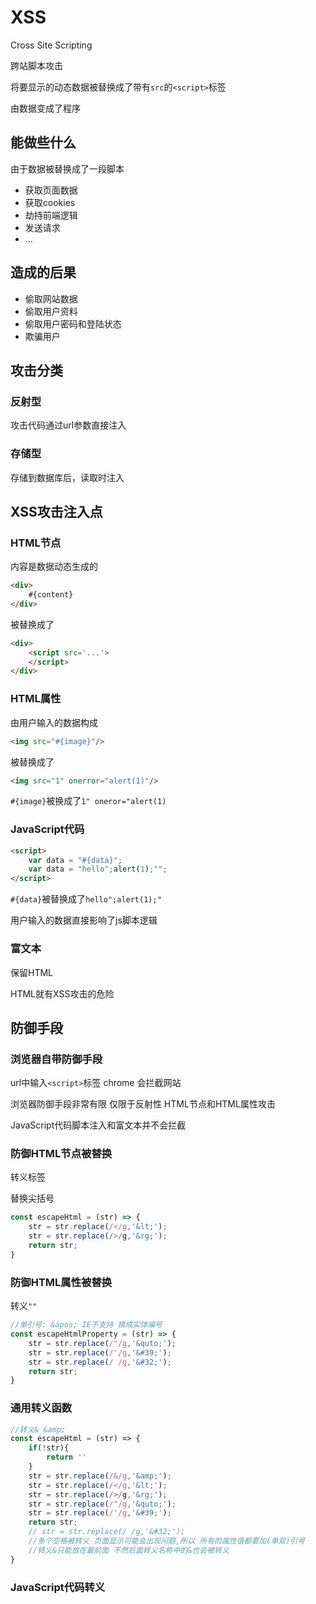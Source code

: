 # XSS

Cross Site Scripting

跨站脚本攻击

将要显示的动态数据被替换成了带有`src`的`<script>`标签

由数据变成了程序

## 能做些什么

由于数据被替换成了一段脚本

- 获取页面数据
- 获取cookies
- 劫持前端逻辑
- 发送请求
- ...

## 造成的后果

- 偷取网站数据
- 偷取用户资料
- 偷取用户密码和登陆状态
- 欺骗用户

## 攻击分类

### 反射型

攻击代码通过url参数直接注入

### 存储型

存储到数据库后，读取时注入

## XSS攻击注入点

### HTML节点

内容是数据动态生成的

```html
<div>
    #{content}
</div>
```

被替换成了

```html
<div>
	<script src='...'>
	</script>
</div>
```

### HTML属性

由用户输入的数据构成

```html
<img src="#{image}"/>
```

被替换成了

```html
<img src="1" onerror="alert(1)"/>
```

`#{image}`被换成了`1" oneror="alert(1)`

### JavaScript代码

```html
<script>
	var data = "#{data}";
	var data = "hello";alert(1);"";
</script>
```

`#{data}`被替换成了`hello";alert(1);"`

用户输入的数据直接影响了js脚本逻辑

### 富文本

保留HTML

HTML就有XSS攻击的危险

## 防御手段

### 浏览器自带防御手段

url中输入`<script>`标签 chrome 会拦截网站

浏览器防御手段非常有限 仅限于反射性 HTML节点和HTML属性攻击

JavaScript代码脚本注入和富文本并不会拦截

### 防御HTML节点被替换

转义标签

替换尖括号

```js
const escapeHtml = (str) => {
	str = str.replace(/</g,'&lt;');
	str = str.replace(/>/g,'&rg;');
	return str;
}
```

### 防御HTML属性被替换

转义`""`

```js
//单引号: &apos; IE不支持 换成实体编号
const escapeHtmlProperty = (str) => {
	str = str.replace(/"/g,'&quto;');
	str = str.replace(/'/g,'&#39;');
	str = str.replace(/ /g,'&#32;');
	return str;
}
```

### 通用转义函数

```js
//转义& &amp; 
const escapeHtml = (str) => {
	if(!str){
		return ''
	}
	str = str.replace(/&/g,'&amp;');
	str = str.replace(/</g,'&lt;');
	str = str.replace(/>/g,'&rg;');
	str = str.replace(/"/g,'&quto;');
	str = str.replace(/'/g,'&#39;');
	return str;
	// str = str.replace(/ /g,'&#32;');
	//多个空格被转义 页面显示可能会出现问题,所以 所有的属性值都要加(单双)引号
	//转义&只能放在最前面 不然后面转义名称中的&也会被转义
}
```

### JavaScript代码转义